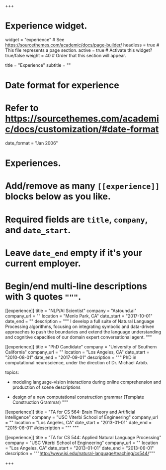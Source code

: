 +++
# Experience widget.
widget = "experience"  # See https://sourcethemes.com/academic/docs/page-builder/
headless = true  # This file represents a page section.
active = true  # Activate this widget? true/false
weight = 40  # Order that this section will appear.

title = "Experience"
subtitle = ""

# Date format for experience
#   Refer to https://sourcethemes.com/academic/docs/customization/#date-format
date_format = "Jan 2006"

# Experiences.
#   Add/remove as many `[[experience]]` blocks below as you like.
#   Required fields are `title`, `company`, and `date_start`.
#   Leave `date_end` empty if it's your current employer.
#   Begin/end multi-line descriptions with 3 quotes `"""`.
[[experience]]
  title = "NLP/AI Scientist"
  company = "Astound.ai"
  company_url = ""
  location = "Menlo Park, CA"
  date_start = "2017-10-01"
  date_end = ""
  description = """
I develop a full suite of Natural Language Processing algorithms, focusing on integrating symbolic and data-driven approaches to push the boundaries and extend the language understanding and cognitive capacities of our domain expert conversational agent.
"""

[[experience]]
  title = "PhD Candidate"
  company = "University of Southern California"
  company_url = ""
  location = "Los Angeles, CA"
  date_start = "2010-08-01"
  date_end = "2017-09-01"
  description = """
PhD in computational neuroscience, under the direction of Dr. Michael Arbib.

topics: 

* modeling language-vision interactions during online comprehension and production of scene descriptions 

* design of a new computational construction grammar (Template Construction Grammar)
"""

[[experience]]
  title = "TA for CS 564: Brain Theory and Artificial Intelligence"
  company = "USC Viterbi School of Engineering"
  company_url = ""
  location = "Los Angeles, CA"
  date_start = "2013-01-01"
  date_end = "2015-06-01"
  #description = """ """

[[experience]]
  title = "TA for CS 544: Applied Natural Language Processing"
  company = "USC Viterbi School of Engineering"
  company_url = ""
  location = "Los Angeles, CA"
  date_start = "2013-01-01"
  date_end = "2013-06-01"
  description = """http://www.isi.edu/natural-language/teaching/cs544/"""

+++
